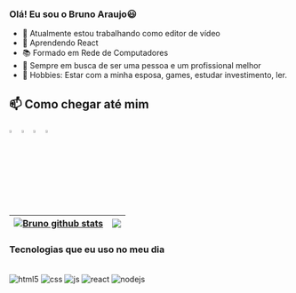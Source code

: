 
### Olá! Eu sou o Bruno Araujo😃


- 🔭 Atualmente estou trabalhando como editor de vídeo
- 📖 Aprendendo React
- 📚 Formado em Rede de Computadores
- 🌱 Sempre em busca de ser uma pessoa e um profissional melhor
- 🤘 Hobbies: Estar com a minha esposa, games, estudar investimento, ler.



## 📫 Como chegar até mim
  [<img src="https://img.icons8.com/color/48/000000/linkedin.png" width="3.5%"/>](https://www.linkedin.com/in/brunoaraujokitrim/)
  [<img src="https://img.icons8.com/fluent/48/000000/facebook-new.png" width="3.5%"/>](https://www.facebook.com/bruno.araujo.7355/)
  [<img src="https://img.icons8.com/fluent/48/000000/instagram-new.png" width="3.5%"/>](https://www.instagram.com/_brunoarauj_o/)
  <a href="mailto:araujobruno20@gmail.com"> <img src="https://img.icons8.com/fluent/48/000000/gmail.png" width="3.5%"/> </a>



| <a href="https://github.com/BrunoAneves?tab=repositories"><img align="center" src="https://github-readme-stats.vercel.app/api?username=BrunoAneves&show_icons=true&include_all_commits=true&theme=buefy&hide_border=true" alt="Bruno github stats" /></a> | <a href="https://github.com/BrunoAneves?tab=repositories"><img align="center" src="https://github-readme-stats.vercel.app/api/top-langs/?username=BrunoAneves&layout=compact&theme=buefy&hide_border=true" /></a> |
| ------------- | ------------- |
  



### Tecnologias que eu uso no meu dia

<div style="display: inline_block"><br/>
<div style="display: inline_block">
  <img align="center" alt="html5" src="https://img.shields.io/badge/HTML5-E34F26?style=for-the-badge&logo=html5&logoColor=white" />
  <img align="center" alt="css" src="https://img.shields.io/badge/CSS3-1572B6?style=for-the-badge&logo=css3&logoColor=white" />
  <img align="center" alt="js" src="https://img.shields.io/badge/JavaScript-F7DF1E?style=for-the-badge&logo=javascript&logoColor=black" />
  <img align="center" alt="react" src="https://img.shields.io/badge/React-20232A?style=for-the-badge&logo=react&logoColor=61DAFB" />
  <img align="center" alt="nodejs" src="https://img.shields.io/badge/Node.js-43853D?style=for-the-badge&logo=node.js&logoColor=white" />
</div><br/>
